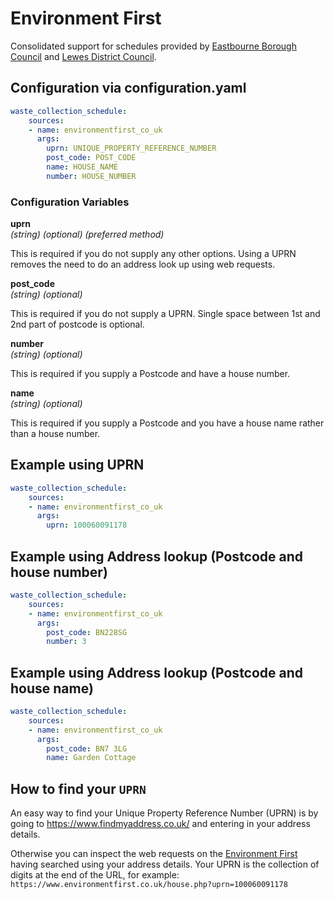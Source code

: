 # Environment First

Consolidated support for schedules provided by [Eastbourne Borough Council](https://www.lewes-eastbourne.gov.uk/bins-waste-and-recycling/) and [Lewes District Council](https://www.lewes-eastbourne.gov.uk/bins-waste-and-recycling/).

## Configuration via configuration.yaml

```yaml
waste_collection_schedule:
    sources:
    - name: environmentfirst_co_uk
      args:
        uprn: UNIQUE_PROPERTY_REFERENCE_NUMBER
        post_code: POST_CODE
        name: HOUSE_NAME
        number: HOUSE_NUMBER
```

### Configuration Variables

**uprn**  
*(string) (optional) (preferred method)*

This is required if you do not supply any other options. Using a UPRN removes the need to do an address look up using web requests.

**post_code**  
*(string) (optional)*

This is required if you do not supply a UPRN. Single space between 1st and 2nd part of postcode is optional.

**number**  
*(string) (optional)*

This is required if you supply a Postcode and have a house number.

**name**  
*(string) (optional)*

This is required if you supply a Postcode and you have a house name rather than a house number.

## Example using UPRN

```yaml
waste_collection_schedule:
    sources:
    - name: environmentfirst_co_uk
      args:
        uprn: 100060091178
```

## Example using Address lookup (Postcode and house number)

```yaml
waste_collection_schedule:
    sources:
    - name: environmentfirst_co_uk
      args:
        post_code: BN228SG
        number: 3
```

## Example using Address lookup (Postcode and house name)

```yaml
waste_collection_schedule:
    sources:
    - name: environmentfirst_co_uk
      args:
        post_code: BN7 3LG
        name: Garden Cottage
```

## How to find your `UPRN`

An easy way to find your Unique Property Reference Number (UPRN) is by going to <https://www.findmyaddress.co.uk/> and entering in your address details.

Otherwise you can inspect the web requests on the [Environment First](https://www.environmentfirst.co.uk/) having searched using your address details. Your UPRN is the collection of digits at the end of the URL, for example: `https://www.environmentfirst.co.uk/house.php?uprn=100060091178`
